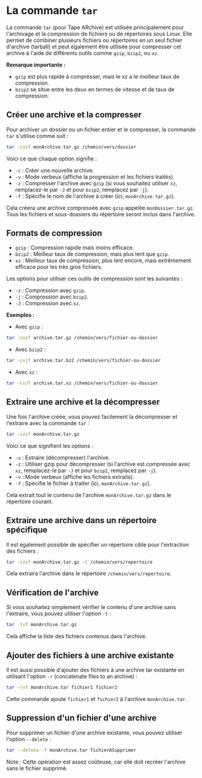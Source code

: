 # La commande `tar`
La commande `tar` (pour Tape ARchive) est utilisée principalement pour l'archivage et la compression de fichiers ou de répertoires sous Linux. Elle permet de combiner plusieurs fichiers ou répertoires en un seul fichier d'archive (tarball) et peut également être utilisée pour compresser cet archive à l'aide de différents outils comme `gzip`, `bzip2`, ou `xz`.

**Remarque importante :**
- `gzip` est plus rapide à compresser, mais le xz a le meilleur taux de compression.
- `bzip2` se situe entre les deux en termes de vitesse et de taux de compression.

## Créer une archive et la compresser
Pour archiver un dossier ou un fichier entier et le compresser, la commande `tar` s'utilise comme suit :
```bash
tar -cvzf monArchive.tar.gz /chemin/vers/dossier
```
Voici ce que chaque option signifie :
- `-c` : Créer une nouvelle archive.
- `-v` : Mode verbeux (affiche la progression et les fichiers traités).
- `-z` : Compresser l'archive avec `gzip` (si vous souhaitez utiliser `xz`, remplacez-le par `-J` et pour `bzip2`, remplacez par `-j`).
- `-f` : Spécifie le nom de l'archive à créer (ici, `monArchive.tar.gz`).

Cela créera une archive compressée avec `gzip` appelée `monDossier.tar.gz`. Tous les fichiers et sous-dossiers du répertoire seront inclus dans l'archive.

## Formats de compression
- `gzip` : Compression rapide mais moins efficace.
- `bzip2` : Meilleur taux de compression, mais plus lent que `gzip`.
- `xz` : Meilleur taux de compression, plus lent encore, mais extrêmement efficace pour les très gros fichiers.

Les options pour utiliser ces outils de compression sont les suivantes :
- `-z` : Compression avec `gzip`.
- `-j` : Compression avec `bzip2`.
- `-J` : Compression avec `xz`.

**Exemples :**
- Avec `gzip` :
```bash
tar -cvzf archive.tar.gz /chemin/vers/fichier-ou-dossier
```

- Avec `bzip2` :
```bash
tar -cvjf archive.tar.bz2 /chemin/vers/fichier-ou-dossier
```

- Avec `xz` :
```bash
tar -cvJf archive.tar.xz /chemin/vers/fichier-ou-dossier
```

## Extraire une archive et la décompresser
Une fois l'archive créée, vous pouvez facilement la décompresser et l'extraire avec la commande `tar` :
```bash
tar -xzvf monArchive.tar.gz
```

Voici ce que signifient les options :
- `-x` : Extraire (décompresser) l'archive.
- `-z` : Utiliser gzip pour décompresser (si l'archive est compressée avec `xz`, remplacez-le par `-J` et pour `bzip2`, remplacez par `-j`).
- `-v` : Mode verbeux (affiche les fichiers extraits).
- `-f` : Spécifie le fichier à traiter (ici, `monArchive.tar.gz`).

Cela extrait tout le contenu de l'archive `monArchive.tar.gz` dans le répertoire courant.

## Extraire une archive dans un répertoire spécifique
Il est également possible de spécifier un répertoire cible pour l'extraction des fichiers :
```bash
tar -xzvf monArchive.tar.gz -C /chemin/vers/repertoire
```
Cela extraira l'archive dans le répertoire `/chemin/vers/repertoire`.

## Vérification de l'archive
Si vous souhaitez simplement vérifier le contenu d'une archive sans l'extraire, vous pouvez utiliser l'option `-t` :
```bash
tar -tvf monArchive.tar.gz
```

Cela affiche la liste des fichiers contenus dans l'archive.

## Ajouter des fichiers à une archive existante
Il est aussi possible d'ajouter des fichiers à une archive tar existante en utilisant l'option `-r` (concatenate files to an archive) :
```bash
tar -rvf monArchive.tar fichier1 fichier2
```

Cette commande ajoute `fichier1` et `fichier2` à l'archive `monArchive.tar`.

## Suppression d'un fichier d'une archive
Pour supprimer un fichier d'une archive existante, vous pouvez utiliser l'option `--delete` :
```bash
tar --delete -f monArchive.tar fichierASupprimer
```

Note : Cette opération est assez coûteuse, car elle doit recréer l'archive sans le fichier supprimé.
